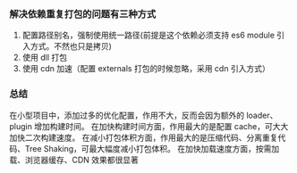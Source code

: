 ### 解决依赖重复打包的问题有三种方式

1. 配置路径别名，强制使用统一路径(前提是这个依赖必须支持 es6 module 引入方式。不然也只是拷贝)
2. 使用 dll 打包
3. 使用 cdn 加速（配置 externals 打包的时候忽略，采用 cdn 引入方式）

### 总结

在小型项目中，添加过多的优化配置，作用不大，反而会因为额外的 loader、plugin 增加构建时间。
在加快构建时间方面，作用最大的是配置 cache，可大大加快二次构建速度。
在减小打包体积方面，作用最大的是压缩代码、分离重复代码、Tree Shaking，可最大幅度减小打包体积。
在加快加载速度方面，按需加载、浏览器缓存、CDN 效果都很显著
